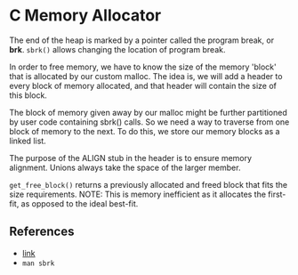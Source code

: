 # C Memory Allocator

The end of the heap is marked by a pointer called the program break, or **brk**. `sbrk()` allows changing the location of program break.

In order to free memory, we have to know the size of the memory 'block' that is allocated by our custom malloc. The idea is, we will add a header to every block of memory allocated, and that header will contain the size of this block.

The block of memory given away by our malloc might be further partitioned by user code containing sbrk() calls. So we need a way to traverse from one block of memory to the next. To do this, we store our memory blocks as a linked list.

The purpose of the ALIGN stub in the header is to ensure memory alignment. Unions always take the space of the larger member.

`get_free_block()` returns a previously allocated and freed block that fits the size requirements. NOTE: This is memory inefficient as it allocates the first-fit, as opposed to the ideal best-fit.

## References
- [link](https://arjunsreedharan.org/post/148675821737/memory-allocators-101-write-a-simple-memory)
- `man sbrk`
